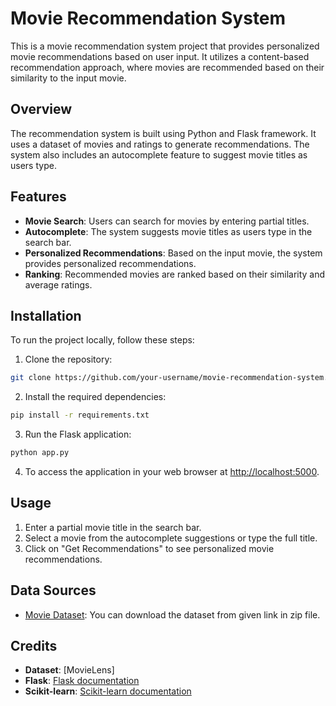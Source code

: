 # Movie Recommendation System

This is a movie recommendation system project that provides personalized movie recommendations based on user input. It utilizes a content-based recommendation approach, where movies are recommended based on their similarity to the input movie.

## Overview

The recommendation system is built using Python and Flask framework. It uses a dataset of movies and ratings to generate recommendations. The system also includes an autocomplete feature to suggest movie titles as users type.

## Features

- **Movie Search**: Users can search for movies by entering partial titles.
- **Autocomplete**: The system suggests movie titles as users type in the search bar.
- **Personalized Recommendations**: Based on the input movie, the system provides personalized recommendations.
- **Ranking**: Recommended movies are ranked based on their similarity and average ratings.

## Installation

To run the project locally, follow these steps:

1. Clone the repository:

```bash
git clone https://github.com/your-username/movie-recommendation-system.git
```

2. Install the required dependencies:

```bash
pip install -r requirements.txt
```

3. Run the Flask application:

```bash
python app.py
```

4. To access the application in your web browser at [http://localhost:5000](http://localhost:5000).

## Usage

1. Enter a partial movie title in the search bar.
2. Select a movie from the autocomplete suggestions or type the full title.
3. Click on "Get Recommendations" to see personalized movie recommendations.

## Data Sources

- [Movie Dataset](https://files.grouplens.org/datasets/movielens/ml-10m.zip): You can download the dataset from given link in zip file.

## Credits

- **Dataset**: [MovieLens]
- **Flask**: [Flask documentation](https://flask.palletsprojects.com/)
- **Scikit-learn**: [Scikit-learn documentation](https://scikit-learn.org/stable/)
